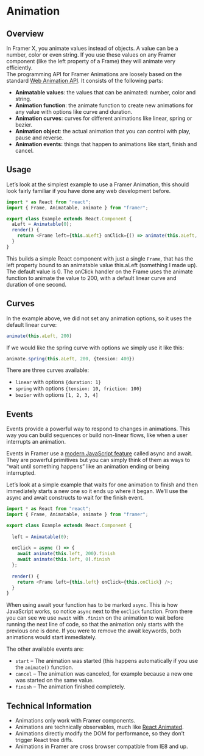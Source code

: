 # Animation

## Overview

In Framer X, you animate values instead of objects. A value can be a number, color or even string. If you use these values on any Framer component \(like the left property of a Frame\) they will animate very efficiently.  
The programming API for Framer Animations are loosely based on the standard [Web Animation API](https://developer.mozilla.org/en-US/docs/Web/API/Web_Animations_API/Using_the_Web_Animations_API). It consists of the following parts:

* **Animatable values**: the values that can be animated: number,  color and string.
* **Animation function**: the animate function to create new animations for any value with options like curve and duration.
* **Animation curves**: curves for different animations like linear, spring or bezier.
* **Animation object**: the actual animation that you can control with play, pause and reverse.
* **Animation events:** things that happen to animations like start, finish and cancel.

## Usage

Let’s look at the simplest example to use a Framer Animation, this should look fairly familiar if you have done any web development before.

```typescript
import * as React from "react";
import { Frame, Animatable, animate } from "framer";

export class Example extends React.Component {
  aLeft = Animatable(0);
  render() {
    return <Frame left={this.aLeft} onClick={() => animate(this.aLeft, 200)} />;
  }
}
```

This builds a simple React component with just a single `Frame`, that has the left property bound to an animatable value this.aLeft \(something I made up\). The default value is 0. The onClick handler on the Frame uses the animate function to animate the value to 200, with a default linear curve and duration of one second.

## Curves

In the example above, we did not set any animation options, so it uses the default linear curve:

```typescript
animate(this.aLeft, 200)
```

If we would like the spring curve with options we simply use it like this:

```typescript
animate.spring(this.aLeft, 200, {tension: 400})
```

There are three curves available:

* `linear` with options `{duration: 1}`
* `spring` with options `{tension: 10, friction: 100}`
* `bezier` with options `[1, 2, 3, 4]`

## Events

Events provide a powerful way to respond to changes in animations. This way you can build sequences or build non-linear flows, like when a user interrupts an animation.  
  
Events in Framer use a [modern JavaScript feature](https://medium.com/front-end-hacking/callbacks-promises-and-async-await-ad4756e01d90) called async and await. They are powerful primitives but you can simply think of them as ways to “wait until something happens” like an animation ending or being interrupted.  
  
Let’s look at a simple example that waits for one animation to finish and then immediately starts a new one so it ends up where it began. We’ll use the async and await constructs to wait for the finish event.

```typescript
import * as React from "react";
import { Frame, Animatable, animate } from "framer";

export class Example extends React.Component {
  
  left = Animatable(0);
  
  onClick = async () => {
    await animate(this.left, 200).finish
    await animate(this.left, 0).finish
  };
  
  render() {
    return <Frame left={this.left} onClick={this.onClick} />;
  }
}
```

When using await your function has to be marked `async`. This is how JavaScript works, so notice `async` next to the `onClick` function. From there you can see we use `await` with `.finish` on the animation to wait before running the next line of code, so that the animation only starts with the previous one is done. If you were to remove the await keywords, both animations would start immediately.  
  
The other available events are:

* `start` – The animation was started \(this happens automatically if you use the `animate()` function.
* `cancel` – The animation was canceled, for example because a new one was started on the same value.
* `finish` – The animation finished completely.

## Technical Information

* Animations only work with Framer components.
* Animations are technically observables, much like [React Animated](https://facebook.github.io/react-native/docs/animated).
* Animations directly modify the DOM for performance, so they don’t trigger React tree diffs.
* Animations in Framer are cross browser compatible from IE8 and up.

